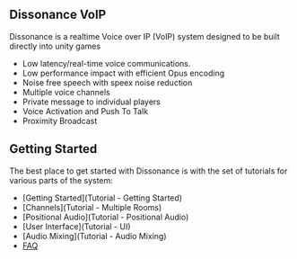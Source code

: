 ## Dissonance VoIP

Dissonance is a realtime Voice over IP (VoIP) system designed to be built directly into unity games

 - Low latency/real-time voice communications.
 - Low performance impact with efficient Opus encoding
 - Noise free speech with speex noise reduction
 - Multiple voice channels
 - Private message to individual players
 - Voice Activation and Push To Talk
 - Proximity Broadcast
 
## Getting Started

The best place to get started with Dissonance is with the set of tutorials for various parts of the system:

 - [Getting Started](Tutorial - Getting Started)
 - [Channels](Tutorial - Multiple Rooms)
 - [Positional Audio](Tutorial - Positional Audio)
 - [User Interface](Tutorial - UI)
 - [Audio Mixing](Tutorial - Audio Mixing)
 - [FAQ](FAQ)
